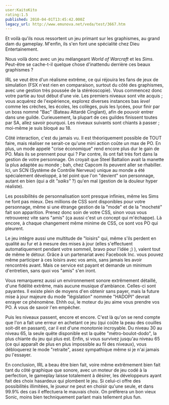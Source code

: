 ```yaml
---
user:KaitoKito
rating:1.5
published: 2010-04-01T13:45:42.000Z
legacy_url: http://www.emunova.net/veda/test/3667.htm
---
```

Et voilà qu'ils nous ressortent un jeu primant sur les graphismes, au grand dam du gameplay. M'enfin, ils s'en font une spécialité chez Dieu Entertainement.  

Nous voilà donc avec un jeu mélangeant _World of Warcraft_ et les _Sims_. Peut-être se cache-t-il quelque chose d'inattendu derrière ces beaux graphismes ?  

  

IRL se veut être d'un réalisme extrême, ce qui réjouira les fans de jeux de simulation (FSX n'est rien en comparaison, surtout du côté des graphismes, avec une gestion très poussée de la stéréoscopie). Vous commencez donc votre partie au tout début d'une vie. Les premiers niveaux sont vite acquis ; vous acquérez de l'expérience, explorez diverses instances bas _level_ comme les crèches, les écoles, les collèges, puis les lycées, pour finir par un boss nommé "Bac" (Bateau Attardé Cinglant), afin de pouvoir entrer dans une guilde. Curieusement, la plupart de ces guildes finissent toutes par SA, allez savoir pourquoi. Les niveaux suivants sont chiants à passer ; moi-même je suis bloqué au 18\.  

  

Côté interaction, c'est du jamais vu. Il est théoriquement possible de TOUT faire, mais réaliser ne serait-ce qu'une mini action coûte un max de PO. En plus, un mode appelé "crise économique" rend encore plus dur le gain de PO. Mais ils se prennent pour qui ? Par contre, ils ont fait très fort dans la gestion de votre personnage. On croyait que Steel Battalion avait la manette la plus adaptée au monde ; bah, chez Capcom ils peuvent aller se rhabiller. Ici, un SCN (Système de Contrôle Nerveux) unique au monde a été spécialement développé, à tel point que l'on "devient" son personnage, autant en bien (qui a dit _"saiks"_ ?) qu'en mal (gestion de la douleur hyper réaliste).  

  

Les possibilités de personnalisation sont presque infinies, même les Sims ne font pas mieux. Des millions de CSS sont disponibles pour votre personnage, même si une étrange gestion de la "mode" et de la "mocheté" fait son apparition. Prenez donc soin de votre CSS, sinon vous vous retrouverez vite sans "amis" (ça aussi c'est un concept qui m'échappe). Là encore, à chaque changement même minime de CSS, ce sont vos PO qui pleurent.  

  

Le jeu intègre aussi une multitude de "loisirs" qui, même s'ils perdent en qualité au fur et à mesure des mises à jour (elles s'effectuent automatiquement pendant votre sommeil, bravo pour l'idée ;) ), valent tout de même le détour. Grâce à un partenariat avec Facebook Inc. vous pouvez même participer à ces loisirs avec vos amis, sans jamais les avoir rencontrés avant. Mais ce service est payant et demande un minimum d'entretien, sans quoi vos "amis" s'en iront.  

  

Vous remarquerez aussi un environnement sonore extrêmement détaillé, d'une fidélité extrême, mais aucune musique d'ambiance. Celles-ci sont payantes. Il existe plein de moyens d'en obtenir sans payer, mais la future mise à jour majeure du mode "législation" nommée "HADOPI" devrait enrayer ce phénomène. Ehhh oui, le moteur du jeu aime vous prendre vos PO. À vous de savoir l'en empêcher.  

  

Puis les niveaux passent, encore et encore. C'est là qu'on se rend compte que l'on a fait une erreur en achetant ce jeu (qui coûte la peau des couilles soit-dit en passant), car il est d'une monotonie incroyable. Du niveau 30 au niveau 65, la seule quête disponible est la quête "métro-boulot-dodo", la plus chiante du jeu qui plus est. Enfin, si vous survivez jusqu'au niveau 65 (ce qui apparaît de plus en plus impossible au fil des niveaux), vous débloquerez le mode "retraite", assez sympathique même si je n'ai jamais pu l'essayer.  

  

En conclusion, IRL a beau être bien fait, voire même extrêmement bien fait tant du côté graphique que sonore, avec un moteur de jeu codé à la perfection, le gameplay laisse totalement à désirer, les développeurs ayant fait des choix hasardeux qui plombent le jeu. Si celui-ci offre des possibilités illimitées, le joueur ne peut en choisir qu'une seule, et dans 99.9% des cas il effectuera le mauvais choix. On préfèrera un bon vieux Sonic, moins bien techniquement parlant mais tellement plus fun.